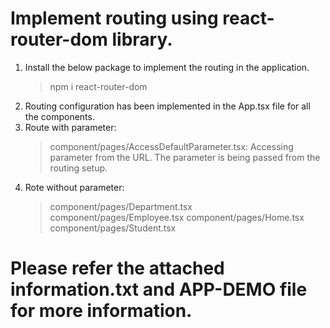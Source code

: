 # Implement routing using react-router-dom library.
1. Install the below package to implement the routing in the application.
    > npm i react-router-dom
2. Routing configuration has been implemented in the App.tsx file for all the components.
3. Route with parameter:
    > component/pages/AccessDefaultParameter.tsx: Accessing parameter from the URL. The parameter is being passed from the routing setup.
4. Rote without parameter:
    > component/pages/Department.tsx
    > component/pages/Employee.tsx
    > component/pages/Home.tsx
    > component/pages/Student.tsx
# Please refer the attached information.txt and APP-DEMO file for more information.

